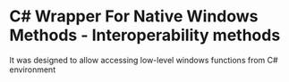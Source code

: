 # C# Wrapper For Native Windows Methods - Interoperability methods

It was designed to allow accessing low-level windows functions from C# environment
